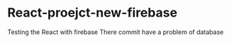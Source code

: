 # React-proejct-new-firebase
Testing the React with firebase
There commit have a problem of database
